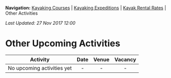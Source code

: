**Navigation:** [Kayaking Courses](index) &#124; [Kayaking Expeditions](expedition) &#124; [Kayak Rental Rates](rental) &#124; Other Activities

_Last Updated: 27 Nov 2017 12:00_
# Other Upcoming Activities

Activity | Date | Venue | Vacancy
:---:|:---:|:---:|:---:
No upcoming activities yet|-|-|- 

